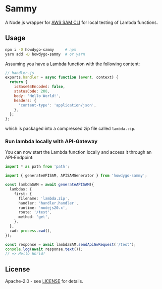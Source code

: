 # Sammy

A Node.js wrapper for [AWS SAM CLI](https://aws.amazon.com/serverless/sam/) for local testing of Lambda functions.

## Usage

```sh
npm i -D howdygo-sammy     # npm
yarn add -D howdygo-sammy  # or yarn
```

Assuming you have a Lambda function with the following content:

```js
// handler.js
exports.handler = async function (event, context) {
  return {
    isBase64Encoded: false,
    statusCode: 200,
    body: 'Hello World!',
    headers: {
      'content-type': 'application/json',
    },
  };
};
```

which is packaged into a compressed zip file called `lambda.zip`.

### Run lambda locally with API-Gateway

You can now start the Lambda function locally and access it through an API-Endpoint:

```ts
import * as path from 'path';

import { generateAPISAM, APISAMGenerator } from 'howdygo-sammy';

const lambdaSAM = await generateAPISAM({
  lambdas: {
    first: {
      filename: 'lambda.zip',
      handler: 'handler.handler',
      runtime: 'nodejs20.x',
      route: '/test',
      method: 'get',
    },
  },
  cwd: process.cwd(),
});

const response = await lambdaSAM.sendApiGwRequest('/test');
console.log(await response.text());
// => Hello World!
```

## License

Apache-2.0 - see [LICENSE](./LICENSE) for details.
